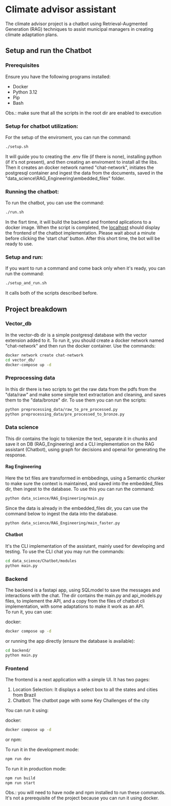 # Climate advisor assistant

The climate advisor project is a chatbot using Retrieval-Augmented Generation (RAG) techniques to assist municipal managers in creating climate adaptation plans.

## Setup and run the Chatbot

### Prerequisites

Ensure you have the following programs installed:
- Docker
- Python 3.12
- Pip
- Bash

Obs.: make sure that all the scripts in the root dir are enabled to execution

### Setup for chatbot utilization:

For the setup of the enviroment, you can run the command:
```bash
./setup.sh
```
It will guide you to creating the .env file (if there is none), installing python (if it's not present), and then creating an enviroment to install all the libs.  
Then it creates an docker network named "chat-network", initiates the postgresql container and ingest the data from the documents, saved in the "data_science\RAG_Engineering\embedded_files" folder. 

### Running the chatbot:

To run the chatbot, you can use the command:
```bash
./run.sh
```
In the fisrt time, it will build the backend and frontend aplications to a docker image. When the script is completed, the [localhost](http://localhost) should display the frontend of the chatbot implementation. Please wait about a minute before clicking the 'start chat' button. After this short time, the bot will be ready to use. 

### Setup and run:

If you want to run a command and come back only when it's ready, you can run the command:
```bash
./setup_and_run.sh
```
It calls both of the scripts described before. 



## Project breakdown

### Vector_db

In the vector-db dir is a simple postgresql database with the vector extension added to it. To run it, you should create a docker network named "chat-network" and then run the docker container. Use the commands:

```bash
docker network create chat-network
cd vector_db/
docker-compose up -d 
```

### Preprocessing data

In this dir there is two scripts to get the raw data from the pdfs from the "data/raw" and make some simple text extractation and cleaning, and saves them to the "data/bronze" dir. To use them you can run the scripts:

```bash
python preprocessing_data/raw_to_pre_processed.py
python preprocessing_data/pre_processed_to_bronze.py
```


### Data science

This dir contains the logic to tokenize the text, separate it in chunks and save it on DB (RAG_Engineering) and a CLI implementation on the RAG assistant (Chatbot), using graph for decisions and openai for generating the response.

#### Rag Engineering

Here the txt files are transformed in embbedings, using a Semantic chunker to make sure the context is maintained, and saved into the embedded_files dir, then ingest to the database. To use this you can run the command:
```bash
python data_science/RAG_Engineering/main.py
```

Since the data is already in the embedded_files dir, you can use the command below to ingest the data into the database.
```bash
python data_science/RAG_Engineering/main_faster.py
```

#### Chatbot

It's the CLI implementation of the assistant, mainly used for developing and testing. To use the CLI chat you may run the commands:
```bash
cd data_science/Chatbot/modules
python main.py
```


### Backend

The backend is a fastapi app, using SQLmodel to save the messages and interactions with the chat. The dir contains the main.py and api_models.py files, to implement the API, and a copy from the files of chatbot cli implementation, with some adaptations to make it work as an API.  
To run it, you can use: 

docker:
```bash
docker compose up -d
```

or running the app directly (ensure the database is available):
```bash
cd backend/
python main.py
```

### Frontend

The frontend is a next application with a simple UI. It has two pages:
1. Location Selection: It displays a select box to all the states and cities from Brazil
2. Chatbot: The chatbot page with some Key Challenges of the city  

You can run it using:  

docker:
```bash
docker compose up -d
```

or npm:

To run it in the development mode:
```bash
npm run dev
```

To run it in production mode:
```bash
npm run build
npm run start
```
Obs.: you will need to have node and npm installed to run these commands. It's not a prerequisite of the project because you can run it using docker.



